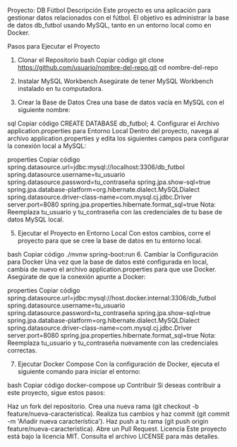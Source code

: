 Proyecto: DB Fútbol
Descripción
Este proyecto es una aplicación para gestionar datos relacionados con el fútbol. El objetivo es administrar la base de datos db_futbol usando MySQL, tanto en un entorno local como en Docker.

Pasos para Ejecutar el Proyecto
1. Clonar el Repositorio
bash
Copiar código
git clone https://github.com/usuario/nombre-del-repo.git
cd nombre-del-repo
2. Instalar MySQL Workbench
Asegúrate de tener MySQL Workbench instalado en tu computadora.

3. Crear la Base de Datos
Crea una base de datos vacía en MySQL con el siguiente nombre:

sql
Copiar código
CREATE DATABASE db_futbol;
4. Configurar el Archivo application.properties para Entorno Local
Dentro del proyecto, navega al archivo application.properties y edita los siguientes campos para configurar la conexión local a MySQL:

properties
Copiar código
spring.datasource.url=jdbc:mysql://localhost:3306/db_futbol
spring.datasource.username=tu_usuario
spring.datasource.password=tu_contraseña
spring.jpa.show-sql=true
spring.jpa.database-platform=org.hibernate.dialect.MySQLDialect
spring.datasource.driver-class-name=com.mysql.cj.jdbc.Driver
server.port=8080
spring.jpa.properties.hibernate.format_sql=true
Nota: Reemplaza tu_usuario y tu_contraseña con las credenciales de tu base de datos MySQL local.

5. Ejecutar el Proyecto en Entorno Local
Con estos cambios, corre el proyecto para que se cree la base de datos en tu entorno local.

bash
Copiar código
./mvnw spring-boot:run
6. Cambiar la Configuración para Docker
Una vez que la base de datos esté configurada en local, cambia de nuevo el archivo application.properties para que use Docker. Asegúrate de que la conexión apunte a Docker:

properties
Copiar código
spring.datasource.url=jdbc:mysql://host.docker.internal:3306/db_futbol
spring.datasource.username=tu_usuario
spring.datasource.password=tu_contraseña
spring.jpa.show-sql=true
spring.jpa.database-platform=org.hibernate.dialect.MySQLDialect
spring.datasource.driver-class-name=com.mysql.cj.jdbc.Driver
server.port=8080
spring.jpa.properties.hibernate.format_sql=true
Nota: Reemplaza tu_usuario y tu_contraseña nuevamente con las credenciales correctas.

7. Ejecutar Docker Compose
Con la configuración de Docker, ejecuta el siguiente comando para iniciar el entorno:

bash
Copiar código
docker-compose up
Contribuir
Si deseas contribuir a este proyecto, sigue estos pasos:

Haz un fork del repositorio.
Crea una nueva rama (git checkout -b feature/nueva-caracteristica).
Realiza tus cambios y haz commit (git commit -m 'Añadir nueva característica').
Haz push a tu rama (git push origin feature/nueva-caracteristica).
Abre un Pull Request.
Licencia
Este proyecto está bajo la licencia MIT. Consulta el archivo LICENSE para más detalles.
